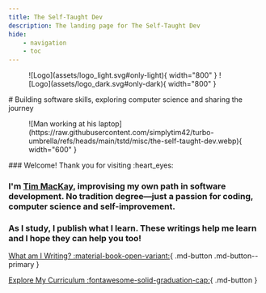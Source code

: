 ```yaml
---
title: The Self-Taught Dev
description: The landing page for The Self-Taught Dev
hide:
    - navigation
    - toc
---
```


<figure markdown="span" class="landing-logo">
  ![Logo](assets/logo_light.svg#only-light){ width="800" }
  ![Logo](assets/logo_dark.svg#only-dark){ width="800" }
</figure>

<div class="centered tagline" markdown>
# Building software skills, exploring computer science and sharing the journey
</div>

<figure markdown="span" class="landing-img">
  ![Man working at his laptop](https://raw.githubusercontent.com/simplytim42/turbo-umbrella/refs/heads/main/tstd/misc/the-self-taught-dev.webp){ width="600" }
</figure>


<div class="centered" markdown>
### Welcome! Thank you for visiting :heart_eyes:

### I'm [Tim MacKay](./about.md), improvising my own path in software development. No tradition degree—just a passion for coding, computer science and self-improvement.

### As I study, I publish what I learn. These writings help me learn and I hope they can help you too!
</div>

<div markdown class="landing-buttons-container">

[What am I Writing? :material-book-open-variant:](./blog/index.md){ .md-button .md-button--primary }

[Explore My Curriculum :fontawesome-solid-graduation-cap:](./degree.md){ .md-button }

</div>
